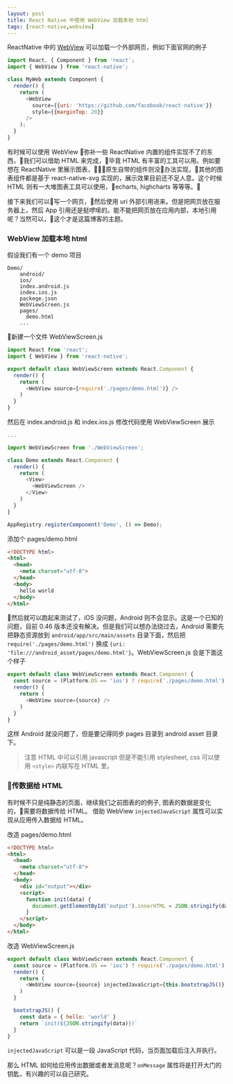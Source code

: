 ```yaml
---
layout: post
title: React Native 中使用 WebView 加载本地 html
tags: [react-native,webview]
---
```


ReactNative 中的 [WebView](https://facebook.github.io/react-native/docs/webview.html) 可以加载一个外部网页，例如下面官网的例子 

```js
import React, { Component } from 'react';
import { WebView } from 'react-native';

class MyWeb extends Component {
  render() {
    return (
      <WebView
        source={{uri: 'https://github.com/facebook/react-native'}}
        style={{marginTop: 20}}
      />
    );
  }
}
```
有时候可以使用 WebView 弥补一些 ReactNative 内置的组件实现不了的东西，我们可以借助 HTML 来完成，毕竟 HTML 有丰富的工具可以用。例如要想在 ReactNative 里展示图表，原生自带的组件则没办法实现，其他的图表组件都是基于 react-native-svg 实现的，展示效果目前还不足人意。这个时候 HTML 则有一大堆图表工具可以使用，echarts, highcharts 等等等。

接下来我们可以写一个网页，然后使用 uri 外部引用进来。但是把网页放在服务器上，然后 App 引用还是挺啰嗦的。能不能把网页放在应用内部，本地引用呢？当然可以，这个才是这篇博客的主题。

### WebView 加载本地 html

假设我们有一个 demo 项目

```
Demo/
    android/
    ios/
    index.android.js
    index.ios.js
    packege.json
    WebViewScreen.js
    pages/
      demo.html
    ...
```

新建一个文件 WebViewScreen.js

```js
import React from 'react';
import { WebView } from 'react-native';

export default class WebViewScreen extends React.Component {
  render() {
    return (
      <WebView source={require('./pages/demo.html')} />
    )
  }
}
```

然后在 index.android.js 和 index.ios.js 修改代码使用 WebViewScreen 展示

```js
...

import WebViewScreen from './WebViewScreen';

class Demo extends React.Component {
  render() {
    return (
      <View>
        <WebViewScreen />
      </View>
    )
  }
}

AppRegistry.registerComponent('Demo', () => Demo);
```

添加个 pages/demo.html

```html
<!DOCTYPE html>
<html>
  <head>
    <meta charset="utf-8">
  </head>
  <body>
    hello world
  </body>
</html>
```

然后就可以跑起来测试了，iOS 没问题，Android 则不会显示。这是一个已知的问题，目前 0.46 版本还没有解决。但是我们可以想办法绕过去，Android 需要先把静态资源放到 `android/app/src/main/assets` 目录下面，然后把 `require('./pages/demo.html')` 换成 `{uri: 'file:///android_asset/pages/demo.html'}`。WebViewScreen.js 会是下面这个样子

```js
export default class WebViewScreen extends React.Component {
  const source = (Platform.OS == 'ios') ? require('./pages/demo.html') : { uri: 'file:///android_asset/pages/demo.html' }
  render() {
    return (
      <WebView source={source} />
    )
  }
}
```

这样 Android 就没问题了，但是要记得同步 pages 目录到 android asset 目录下。

> 注意 HTML 中可以引用 javascript 但是不能引用 stylesheet, css 可以使用 `<style>` 内联写在 HTML 里。

### 传数据给 HTML

有时候不只是纯静态的页面，继续我们之前图表的的例子, 图表的数据是变化的，需要将数据传给 HTML。 借助 WebView `injectedJavaScript` 属性可以实现从应用传入数据给 HTML。

改造 pages/demo.html

```html
<!DOCTYPE html>
<html>
  <head>
    <meta charset="utf-8">
  </head>
  <body>
    <div id="output"></div>
    <script>
      function init(data) {
        document.getElementById('output').innerHTML = JSON.stringify(data)
      }
    </script>
  </body>
</html>
```

改造 WebViewScreen.js

```js
export default class WebViewScreen extends React.Component {
  const source = (Platform.OS == 'ios') ? require('./pages/demo.html') : { uri: 'file:///android_asset/pages/demo.html' }
  render() {
    return (
      <WebView source={source} injectedJavaScript={this.bootstrapJS()} />
    )
  }

  bootstrapJS() {
    const data = { hello: 'world' }
    return `init(${JSON.stringify(data)})`
  }
}
```

`injectedJavaScript` 可以是一段 JavaScript 代码，当页面加载后注入并执行。

那么 HTML 如何给应用传出数据或者发消息呢？`onMessage` 属性将是打开大门的钥匙，有兴趣的可以自己研究。